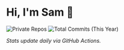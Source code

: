 # Hi, I'm Sam 👋

![Private Repos](https://img.shields.io/badge/Private%20Repos-<!--PRIVATE_REPOS-->-blue)
![Total Commits (This Year)](https://img.shields.io/badge/Commits%20This%20Year-<!--TOTAL_COMMITS-->-green)

*Stats update daily via GitHub Actions.*
